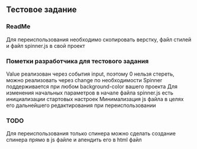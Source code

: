 ## Тестовое задание
### ReadMe
Для переиспользования необходимо скопировать верстку, файл стилей и файл spinner.js в свой проект
### Пометки разработчика для тестового задания
Value реализован через события input, поэтому 0 нельзя стереть, можно реализовать через change по необходимости
Spinner поддерживается при любом background-color вашего проекта
Для изменения начальных параметров в начале файла spinner.js есть инициализации стартовых настроек
Минимализация js файла в целях его дальнейшего редактирования при переиспользовании

### TODO
Для переиспользования только спинера можно сделать создание спинера прямо в js файле и апендить его в html файл


